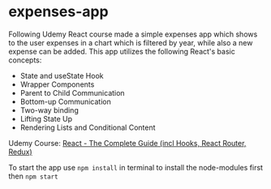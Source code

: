 # expenses-app

Following Udemy React course made a simple expenses app which shows to the user
expenses in a chart which is filtered by year, while also a new expense can be added. 
This app utilizes the following React's basic concepts:

- State and useState Hook
- Wrapper Components
- Parent to Child Communication
- Bottom-up Communication
- Two-way binding
- Lifting State Up
- Rendering Lists and Conditional Content

Udemy Course: [React - The Complete Guide (incl Hooks, React Router, Redux)](https://www.udemy.com/share/101WbyAEYdcl5bRXkF/)

To start the app use `npm install` in terminal to install the node-modules first then `npm start`
